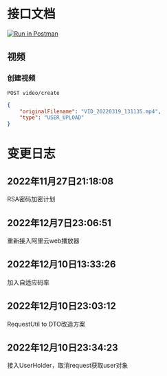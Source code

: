 # 接口文档
[![Run in Postman](https://run.pstmn.io/button.svg)](https://app.getpostman.com/run-collection/dced8657344813ee3fbc?action=collection%2Fimport)

## 视频
### 创建视频
```text
POST video/create
```

```json
{
    "originalFilename": "VID_20220319_131135.mp4",
    "type": "USER_UPLOAD"
}
```

# 变更日志
## 2022年11月27日21:18:08

RSA密码加密计划

## 2022年12月7日23:06:51

重新接入阿里云web播放器

## 2022年12月10日13:33:26

加入自适应码率

## 2022年12月10日23:03:12
RequestUtil to DTO改造方案

## 2022年12月10日23:34:23
接入UserHolder，取消request获取user对象